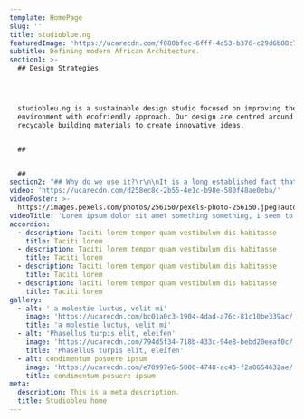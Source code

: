 ```yaml
---
template: HomePage
slug: ''
title: studioblue.ng
featuredImage: 'https://ucarecdn.com/f880bfec-6fff-4c53-b376-c29d6b88c716/'
subtitle: Defining modern African Architecture.
section1: >-
  ## Design Strategies




  studiobleu.ng is a sustainable design studio focused on improving the built
  environment with ecofriendly approach. Our design are centred around fusing
  recycable building materials to create innovative ideas.


  ## 


  ##
section2: "## Why do we use it?\r\n\nIt is a long established fact that a reader will be distracted by the readable content of a page when looking at its layout. The point of using Lorem Ipsum is that it has a more-or-less normal distribution of letters, as opposed to using 'Content here, content here', making it look like readable English. Many desktop publishing packages and web page editors now use Lorem Ipsum as their default model text, and a search for 'lorem ipsum' will uncover many web sites still in their infancy. Various versions have evolved over the years, sometimes by accident, sometimes on purpose (injected humour and the like)."
video: 'https://ucarecdn.com/d258ec8c-2b55-4e1c-b98e-580f48ae0eba/'
videoPoster: >-
  https://images.pexels.com/photos/256150/pexels-photo-256150.jpeg?auto=compress&cs=tinysrgb&h=650&w=940
videoTitle: 'Lorem ipsum dolor sit amet something something, i seem to have forgotten'
accordion:
  - description: Taciti lorem tempor quam vestibulum dis habitasse
    title: Taciti lorem
  - description: Taciti lorem tempor quam vestibulum dis habitasse
    title: Taciti lorem
  - description: Taciti lorem tempor quam vestibulum dis habitasse
    title: Taciti lorem
  - description: Taciti lorem tempor quam vestibulum dis habitasse
    title: Taciti lorem
gallery:
  - alt: ' a molestie luctus, velit mi'
    image: 'https://ucarecdn.com/bc01a0c3-1904-4dad-a76c-81c10be339ac/'
    title: 'a molestie luctus, velit mi'
  - alt: 'Phasellus turpis elit, eleifen'
    image: 'https://ucarecdn.com/794d5f34-718b-433c-94e8-bebd20eeaf0c/'
    title: 'Phasellus turpis elit, eleifen'
  - alt: condimentum posuere ipsum
    image: 'https://ucarecdn.com/e70997e6-5000-4748-ac43-f2a0654632ae/'
    title: condimentum posuere ipsum
meta:
  description: This is a meta description.
  title: Studiobleu home
---
```


